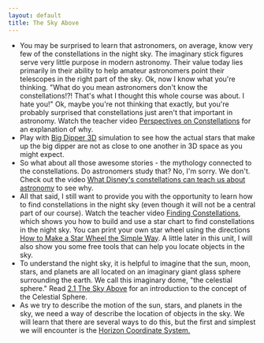 ```yaml
---
layout: default
title: The Sky Above
---
```


- You may be surprised to learn that astronomers, on average, know very few of the constellations in the night sky. The imaginary stick figures serve very little purpose in modern astronomy. Their value today lies primarily in their ability to help amateur astronomers point their telescopes in the right part of the sky. Ok, now I know what you're thinking. "What do you mean astronomers don't know the constellations!?! That's what I thought this whole course was about. I hate you!" Ok, maybe you're not thinking that exactly, but you're probably surprised that constellations just aren't that important in astronomy. Watch the teacher video [Perspectives on Constellations](https://www.youtube.com/watch?v=1VRz_otw5vw) for an explanation of why.
- Play with [Big Dipper 3D](https://storage.googleapis.com/avh-sims/astroUNL/classaction/animations/coordsmotion/bigdipper.html) simulation to see how the actual stars that make up the big dipper are not as close to one another in 3D space as you might expect.
- So what about all those awesome stories - the mythology connected to the constellations. Do astronomers study that? No, I'm sorry. We don't. Check out the video [What Disney's constellations can teach us about astronomy](https://youtu.be/Zc6yJ0cR-P4) to see why. 
- All that said, I still want to provide you with the opportunity to learn how to find constellations in the night sky (even though it will not be a central part of our course). Watch the teacher video [Finding Constellations](https://youtu.be/T3meP_c5Izw?si=3MXACxSKS9Ge8f8O), which shows you how to build and use a star chart to find constellations in the night sky. You can print your own star wheel using the directions [How to Make a Star Wheel the Simple Way](https://docs.google.com/document/d/1f7n2WbDqzkupEzLM81wDrNdBxdu6PxR5h_FtLyscIaA/edit?usp=sharing). A little later in this unit, I will also show you some free tools that can help you locate objects in the sky.
- To understand the night sky, it is helpful to imagine that the sun, moon, stars, and planets are all located on an imaginary giant glass sphere surrounding the earth. We call this imaginary dome, "the celestial sphere." Read [2.1 The Sky Above](https://openstax.org/books/astronomy-2e/pages/2-1-the-sky-above) for an introduction to the concept of the Celestial Sphere.
- As we try to describe the motion of the sun, stars, and planets in the sky, we need a way of describe the location of objects in the sky. We will learn that there are several ways to do this, but the first and simplest we will encounter is the [Horizon Coordinate System.](https://youtu.be/qV8gQ-QenvI)
